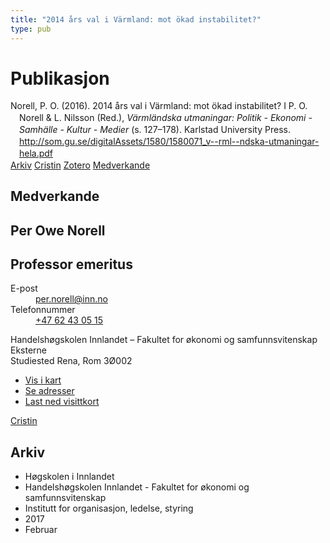 ```yaml
---
title: "2014 års val i Värmland: mot ökad instabilitet?"
type: pub
---
```

<h1>Publikasjon</h1>
<article id="csl-bib-container-CSRXDG3Z" class="csl-bib-container">
  <div class="csl-bib-body" style="line-height: 1.35; padding-left: 1em; text-indent:-1em;">
  <div class="csl-entry">Norell, P. O. (2016). 2014 &#xE5;rs val i V&#xE4;rmland: mot &#xF6;kad instabilitet? I P. O. Norell &amp; L. Nilsson (Red.), <i>V&#xE4;rml&#xE4;ndska utmaningar: Politik - Ekonomi - Samh&#xE4;lle - Kultur - Medier</i> (s. 127&#x2013;178). Karlstad University Press. <a href="http://som.gu.se/digitalAssets/1580/1580071_v--rml--ndska-utmaningar-hela.pdf">http://som.gu.se/digitalAssets/1580/1580071_v--rml--ndska-utmaningar-hela.pdf</a></div>
</div>
  <div class="csl-bib-buttons">
    <a href="#taxonomy-article-CSRXDG3Z" class="csl-bib-button">Arkiv</a>
    <a href="https://app.cristin.no/results/show.jsf?id=1445232" alt="Cristin URL" class="csl-bib-button">Cristin</a>
    <a href="http://zotero.org/groups/5022929/items/CSRXDG3Z" alt="Zotero URL" class="csl-bib-button">Zotero</a>
    <a href="#contributors-article-CSRXDG3Z" class="csl-bib-button">Medverkande</a>
  </div>
  <div id="csl-bib-meta-container-CSRXDG3Z"></div>
</article>
<div id="csl-bib-meta-CSRXDG3Z" class="csl-bib-meta">
  <article id="contributors-article-CSRXDG3Z" class="contributors-article">
    <h1>Medverkande</h1>
    <div class="personas">
<div class="vrtx-hinn-person-card">
<div class="photo">
<i class="lar la-user-circle missing-person"></i>
</div>
<div class="info">
<hgroup><h1>Per Owe Norell</h1>
<h2>Professor emeritus</h2>
</hgroup><dl>
<dt>E-post</dt>
<dd>
<a href="mailto:per.norell@inn.no">per.norell@inn.no</a>
</dd>
<dt>Telefonnummer</dt>
<dd><a href="tel:+4762430515">
+47 62 43 05 15
</a></dd>
</dl>
<p>
Handelshøgskolen Innlandet – Fakultet for økonomi og samfunnsvitenskap<br>
Eksterne<br>
Studiested Rena,
Rom 3Ø002
</p>
<ul class="vrtx-hinn-links">
<li><a href="https://www.google.com/maps?q=61.13620,11.37454">Vis i kart</a></li>
<li><a href="https://www.inn.no/finn-en-ansatt/per-norell.html#vrtx-hinn-addresses">Se adresser</a></li>
<li><a href="https://www.inn.no/finn-en-ansatt/per-norell.html?vrtx=vcf">Last ned visittkort</a></li>
</ul>
</div>
</div>
<a href="https://app.cristin.no/persons/show.jsf?id=328235" alt="Cristin URL" class="personas-cristin">Cristin</a>
</div>
  </article>
  <article id="taxonomy-article-CSRXDG3Z" class="taxonomy-article">
    <h1>Arkiv</h1>
    <ul>
      <li>Høgskolen i Innlandet</li>
      <li>Handelshøgskolen Innlandet - Fakultet for økonomi og samfunnsvitenskap</li>
      <li>Institutt for organisasjon, ledelse, styring</li>
      <li>2017</li>
      <li>Februar</li>
    </ul>
  </article>
</div>

